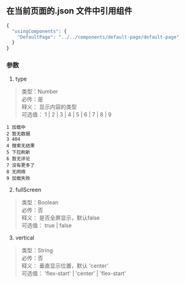 

## 在当前页面的.json 文件中引用组件

```javascript 
{
  "usingComponents": {
    "DefaultPage": "../../components/default-page/default-page"
  }
}
```



### 参数

1. type
> 类型：Number  
> 必传：是  
> 释义： 显示内容的类型  
> 可选值： 1 | 2 | 3 | 4 | 5 | 6 | 7 | 8 | 9  
```
1 加载中 
2 暂无数据 
3 404         
4 搜索无结果 
5 下拉刷新
6 暂无评论  
7 没有更多了
8 无网络 
9 加载失败
```

2. fullScreen
> 类型：Boolean  
> 必传：否  
> 释义： 是否全屏显示，默认false  
> 可选值： true | false  

3. vertical
> 类型：String  
> 必传：否  
> 释义： 垂直显示位置，默认 'center'  
> 可选值： 'flex-start' | 'center' |  'flex-start'  


